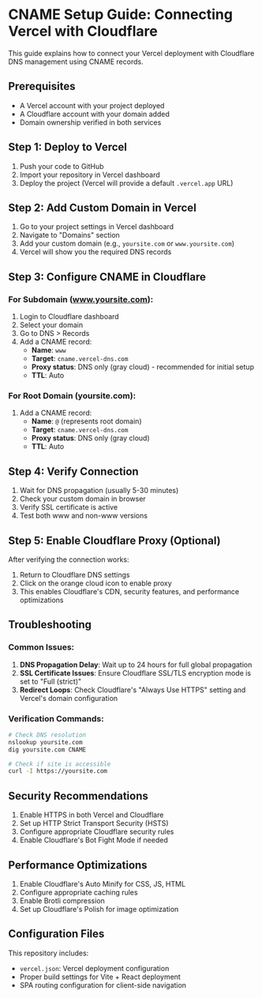 # CNAME Setup Guide: Connecting Vercel with Cloudflare

This guide explains how to connect your Vercel deployment with Cloudflare DNS management using CNAME records.

## Prerequisites

- A Vercel account with your project deployed
- A Cloudflare account with your domain added
- Domain ownership verified in both services

## Step 1: Deploy to Vercel

1. Push your code to GitHub
2. Import your repository in Vercel dashboard
3. Deploy the project (Vercel will provide a default `.vercel.app` URL)

## Step 2: Add Custom Domain in Vercel

1. Go to your project settings in Vercel dashboard
2. Navigate to "Domains" section
3. Add your custom domain (e.g., `yoursite.com` or `www.yoursite.com`)
4. Vercel will show you the required DNS records

## Step 3: Configure CNAME in Cloudflare

### For Subdomain (www.yoursite.com):

1. Login to Cloudflare dashboard
2. Select your domain
3. Go to DNS > Records
4. Add a CNAME record:
   - **Name**: `www`
   - **Target**: `cname.vercel-dns.com`
   - **Proxy status**: DNS only (gray cloud) - recommended for initial setup
   - **TTL**: Auto

### For Root Domain (yoursite.com):

1. Add a CNAME record:
   - **Name**: `@` (represents root domain)
   - **Target**: `cname.vercel-dns.com`
   - **Proxy status**: DNS only (gray cloud)
   - **TTL**: Auto

## Step 4: Verify Connection

1. Wait for DNS propagation (usually 5-30 minutes)
2. Check your custom domain in browser
3. Verify SSL certificate is active
4. Test both www and non-www versions

## Step 5: Enable Cloudflare Proxy (Optional)

After verifying the connection works:

1. Return to Cloudflare DNS settings
2. Click on the orange cloud icon to enable proxy
3. This enables Cloudflare's CDN, security features, and performance optimizations

## Troubleshooting

### Common Issues:

1. **DNS Propagation Delay**: Wait up to 24 hours for full global propagation
2. **SSL Certificate Issues**: Ensure Cloudflare SSL/TLS encryption mode is set to "Full (strict)"
3. **Redirect Loops**: Check Cloudflare's "Always Use HTTPS" setting and Vercel's domain configuration

### Verification Commands:

```bash
# Check DNS resolution
nslookup yoursite.com
dig yoursite.com CNAME

# Check if site is accessible
curl -I https://yoursite.com
```

## Security Recommendations

1. Enable HTTPS in both Vercel and Cloudflare
2. Set up HTTP Strict Transport Security (HSTS)
3. Configure appropriate Cloudflare security rules
4. Enable Cloudflare's Bot Fight Mode if needed

## Performance Optimizations

1. Enable Cloudflare's Auto Minify for CSS, JS, HTML
2. Configure appropriate caching rules
3. Enable Brotli compression
4. Set up Cloudflare's Polish for image optimization

## Configuration Files

This repository includes:

- `vercel.json`: Vercel deployment configuration
- Proper build settings for Vite + React deployment
- SPA routing configuration for client-side navigation
